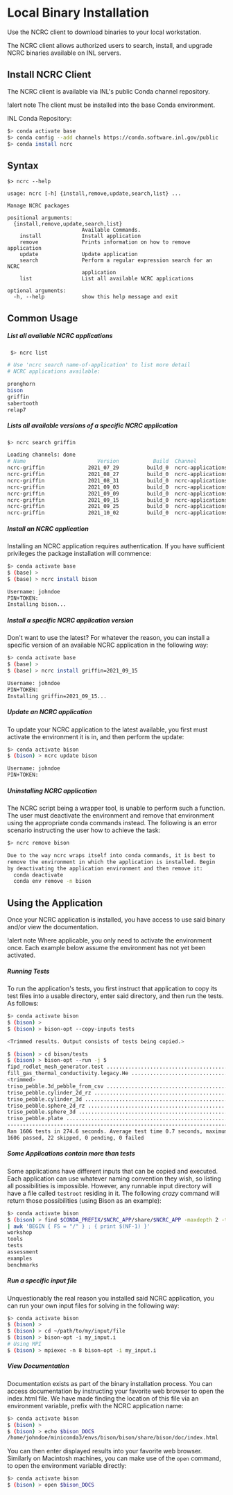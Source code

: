 # Local Binary Installation

Use the NCRC client to download binaries to your local workstation.

The NCRC client allows authorized users to search, install, and upgrade NCRC binaries available on INL servers.

## Install NCRC Client

The NCRC client is available via INL's public Conda channel repository.

!alert note
The client must be installed into the base Conda environment.

INL Conda Repository:

```bash
$> conda activate base
$> conda config --add channels https://conda.software.inl.gov/public
$> conda install ncrc
```

## Syntax

```pre
$> ncrc --help

usage: ncrc [-h] {install,remove,update,search,list} ...

Manage NCRC packages

positional arguments:
  {install,remove,update,search,list}
                        Available Commands.
    install             Install application
    remove              Prints information on how to remove application
    update              Update application
    search              Perform a regular expression search for an NCRC
                        application
    list                List all available NCRC applications

optional arguments:
  -h, --help            show this help message and exit
```

## Common Usage

##### List all available NCRC applications

```bash
 $> ncrc list

# Use 'ncrc search name-of-application' to list more detail
# NCRC applications available:

pronghorn
bison
griffin
sabertooth
relap7
```

##### Lists all available versions of a specific NCRC application

```bash
$> ncrc search griffin

Loading channels: done
# Name                       Version           Build  Channel
ncrc-griffin              2021_07_29         build_0  ncrc-applications
ncrc-griffin              2021_08_27         build_0  ncrc-applications
ncrc-griffin              2021_08_31         build_0  ncrc-applications
ncrc-griffin              2021_09_03         build_0  ncrc-applications
ncrc-griffin              2021_09_09         build_0  ncrc-applications
ncrc-griffin              2021_09_15         build_0  ncrc-applications
ncrc-griffin              2021_09_25         build_0  ncrc-applications
ncrc-griffin              2021_10_02         build_0  ncrc-applications
```

##### Install an NCRC application

Installing an NCRC application requires authentication. If you have sufficient privileges the package installation will commence:

```bash
$> conda activate base
$ (base) >
$ (base) > ncrc install bison

Username: johndoe
PIN+TOKEN:
Installing bison...
```

##### Install a specific NCRC application version

Don't want to use the latest? For whatever the reason, you can install a specific version of an available NCRC application in the following way:

```bash
$> conda activate base
$ (base) >
$ (base) > ncrc install griffin=2021_09_15

Username: johndoe
PIN+TOKEN:
Installing griffin=2021_09_15...
```

##### Update an NCRC application

To update your NCRC application to the latest available, you first must activate the environment it is in, and then perform the update:

```bash
$> conda activate bison
$ (bison) > ncrc update bison

Username: johndoe
PIN+TOKEN:
```

##### Uninstalling NCRC application

The NCRC script being a wrapper tool, is unable to perform such a function. The user must deactivate the environment
and remove that environment using the appropriate conda commands instead. The following is an error scenario instructing
the user how to achieve the task:

```bash
$> ncrc remove bison

Due to the way ncrc wraps itself into conda commands, it is best to
remove the environment in which the application is installed. Begin
by deactivating the application environment and then remove it:
  conda deactivate
  conda env remove -n bison
```

## Using the Application

Once your NCRC application is installed, you have access to use said binary and/or view the documentation.

!alert note
Where applicable, you only need to activate the environment once. Each example below assume the environment has not yet been activated.

##### Running Tests

To run the application's tests, you first instruct that application to copy its test files into a usable directory, enter said directory, and then run the tests. As follows:

```bash
$> conda activate bison
$ (bison) >
$ (bison) > bison-opt --copy-inputs tests

<Trimmed results. Output consists of tests being copied.>

$ (bison) > cd bison/tests
$ (bison) > bison-opt --run -j 5
fipd_rodlet_mesh_generator.test ........................................................................... OK
fill_gas_thermal_conductivity.legacy.He ................................................................... OK
<trimmed>
triso_pebble.3d_pebble_from_csv .............................................................. [min_cpus=5] OK
triso_pebble.cylinder_2d_rz ............................................................................... OK
triso_pebble.cylinder_3d .................................................................................. OK
triso_pebble.sphere_2d_rz ................................................................................. OK
triso_pebble.sphere_3d .................................................................................... OK
triso_pebble.plate ........................................................................................ OK
--------------------------------------------------------------------------------------------------------------
Ran 1606 tests in 274.6 seconds. Average test time 0.7 seconds, maximum test time 20.7 seconds.
1606 passed, 22 skipped, 0 pending, 0 failed
```

##### Some Applications contain more than tests

Some applications have different inputs that can be copied and executed. Each application can use whatever naming convention
they wish, so listing all possibilities is impossible. However, any runnable input directory will have a file called `testroot`
residing in it. The following *crazy* command will return those possibilities (using Bison as an example):

```bash
$> conda activate bison
$ (bison) > find $CONDA_PREFIX/$NCRC_APP/share/$NCRC_APP -maxdepth 2 -type f -name 'testroot' \
| awk 'BEGIN { FS = "/" } ; { print $(NF-1) }'
workshop
tools
tests
assessment
examples
benchmarks
```

##### Run a specific input file

Unquestionably the real reason you installed said NCRC application, you can run your own input files for solving in the following way:

```bash
$> conda activate bison
$ (bison) >
$ (bison) > cd ~/path/to/my/input/file
$ (bison) > bison-opt -i my_input.i
# Using MPI
$ (bison) > mpiexec -n 8 bison-opt -i my_input.i
```

##### View Documentation

Documentation exists as part of the binary installation process. You can access documentation by instructing your favorite web browser to open the index.html file.
We have made finding the location of this file via an environment variable, prefix with the NCRC application name:

```bash
$> conda activate bison
$ (bison) >
$ (bison) > echo $bison_DOCS
/home/johndoe/miniconda3/envs/bison/bison/share/bison/doc/index.html
```

You can then enter displayed results into your favorite web browser. Similarly on Macintosh machines, you can make use of the `open` command, to open the environment variable directly:

```bash
$> conda activate bison
$ (bison) > open $bison_DOCS
```
